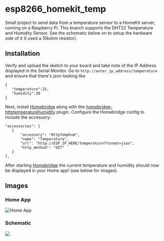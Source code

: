 # esp8266_homekit_temp
Small project to send data from a temperature sensor to a HomeKit server, running on a Raspberry Pi. This branch supports the DHT22 Temperature and Humidity Sensor. See the schematic below on to setup the hardware side of it (I used a 10kohm resistor).

## Installation
Verify and upload the sketch to your board and take note of the IP Address displayed in the Serial Monitor. Go to `http://enter_ip_address/temperature` and ensure that there's json looking like 

```
{ 
   "temperature":25, 
   "humidity":30 
}
```

Next, install [Homebridge](https://github.com/nfarina/homebridge) along with the [homebridge-httptemperaturehumidity](https://www.npmjs.com/package/homebridge-httptemperaturehumidity) plugin. Configure the Homebridge config to include the accessory:

```
"accessories": [
   {
       "accessory": "HttpTemphum",
       "name": "Temperature",
       "url": "http://ESP_IP_HERE/temperature?format=json",
       "http_method": "GET"
   }
],
```

After starting [Homebridge](https://github.com/nfarina/homebridge) the current temperature and humidity should now be displayed in your Home app! (see below for images).

## Images
### Home App
![Home App](https://github.com/greenywd/esp8266_homekit_temp/blob/dht22/Home_screenshot.png?raw=true)

### Schematic
![](https://github.com/greenywd/esp8266_homekit_temp/blob/dht22/Hardware_config.png?raw=true)
